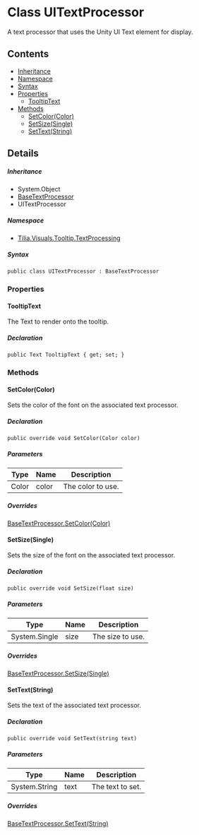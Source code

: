 # Class UITextProcessor

A text processor that uses the Unity UI Text element for display.

## Contents

* [Inheritance]
* [Namespace]
* [Syntax]
* [Properties]
  * [TooltipText]
* [Methods]
  * [SetColor(Color)]
  * [SetSize(Single)]
  * [SetText(String)]

## Details

##### Inheritance

* System.Object
* [BaseTextProcessor]
* UITextProcessor

##### Namespace

* [Tilia.Visuals.Tooltip.TextProcessing]

##### Syntax

```
public class UITextProcessor : BaseTextProcessor
```

### Properties

#### TooltipText

The Text to render onto the tooltip.

##### Declaration

```
public Text TooltipText { get; set; }
```

### Methods

#### SetColor(Color)

Sets the color of the font on the associated text processor.

##### Declaration

```
public override void SetColor(Color color)
```

##### Parameters

| Type | Name | Description |
| --- | --- | --- |
| Color | color | The color to use. |

##### Overrides

[BaseTextProcessor.SetColor(Color)]

#### SetSize(Single)

Sets the size of the font on the associated text processor.

##### Declaration

```
public override void SetSize(float size)
```

##### Parameters

| Type | Name | Description |
| --- | --- | --- |
| System.Single | size | The size to use. |

##### Overrides

[BaseTextProcessor.SetSize(Single)]

#### SetText(String)

Sets the text of the associated text processor.

##### Declaration

```
public override void SetText(string text)
```

##### Parameters

| Type | Name | Description |
| --- | --- | --- |
| System.String | text | The text to set. |

##### Overrides

[BaseTextProcessor.SetText(String)]

[BaseTextProcessor]: BaseTextProcessor.md
[Tilia.Visuals.Tooltip.TextProcessing]: README.md
[BaseTextProcessor.SetColor(Color)]: BaseTextProcessor.md#Tilia_Visuals_Tooltip_TextProcessing_BaseTextProcessor_SetColor_Color_
[BaseTextProcessor.SetSize(Single)]: BaseTextProcessor.md#Tilia_Visuals_Tooltip_TextProcessing_BaseTextProcessor_SetSize_System_Single_
[BaseTextProcessor.SetText(String)]: BaseTextProcessor.md#Tilia_Visuals_Tooltip_TextProcessing_BaseTextProcessor_SetText_System_String_
[Inheritance]: #Inheritance
[Namespace]: #Namespace
[Syntax]: #Syntax
[Properties]: #Properties
[TooltipText]: #TooltipText
[Methods]: #Methods
[SetColor(Color)]: #SetColorColor
[SetSize(Single)]: #SetSizeSingle
[SetText(String)]: #SetTextString
